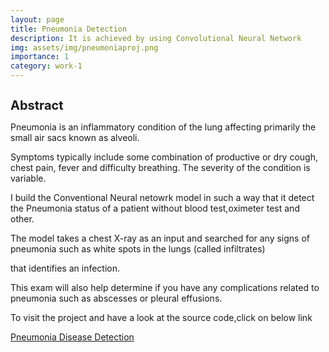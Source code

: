 ```yaml
---
layout: page
title: Pneumonia Detection
description: It is achieved by using Convolutional Neural Network
img: assets/img/pneumoniaproj.png
importance: 1
category: work-1
---
```


<h1 style="font-size:20px;">Abstract </h1>
    
  <p>Pneumonia is an inflammatory condition of the lung affecting primarily the small air sacs known as alveoli. </p>
  <p>Symptoms typically include some combination of productive or dry cough, chest pain, fever and difficulty breathing. The severity of the condition is          variable.</p>
    
  <p>I build the Conventional Neural netowrk model in such a way that it detect the Pneumonia status of a patient without blood test,oximeter test and           other.</p>

  <p>The model takes a chest X-ray as an input and searched for any signs of pneumonia such as white spots in the lungs (called infiltrates)</p>   
  <p>that identifies an infection.</p>

  <p>This exam will also help determine if you have any complications related to pneumonia such as abscesses or pleural effusions.</p>
    
    
  <p> To visit the project and have a look at the source code,click on below link </p>


<a href="https://github.com/sridhareguram/Pneumonia-Detection-Mini-Project">Pneumonia Disease Detection</a>
